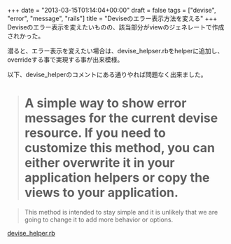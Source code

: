 +++
date = "2013-03-15T01:14:04+00:00"
draft = false
tags = ["devise", "error", "message", "rails"]
title = "Deviseのエラー表示方法を変える"
+++
Deviseのエラー表示を変えたいものの、該当部分がviewのジェネレートで作成されかった。

潜ると、エラー表示を変えたい場合は、devise_helpser.rbをhelperに追加し、overrideする事で実現する事が出来模様。

以下、devise_helperのコメントにある通りやれば問題なく出来ました。

>  # A simple way to show error messages for the current devise resource. If you need to customize this method, you can either overwrite it in your application helpers or copy the views to your application.

>   This method is intended to stay simple and it is unlikely that we are going to change it to add more behavior or options.

[devise_helper.rb](https://github.com/plataformatec/devise/blob/master/app/helpers/devise_helper.rb)